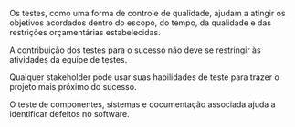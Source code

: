Os testes, como uma forma de controle de qualidade, ajudam a atingir os objetivos acordados dentro do escopo, do tempo, da qualidade e das restrições orçamentárias estabelecidas.

A contribuição dos testes para o sucesso não deve se restringir às atividades da equipe de testes.

Qualquer stakeholder pode usar suas habilidades de teste para trazer o projeto mais próximo do sucesso.

O teste de componentes, sistemas e documentação associada ajuda a identificar defeitos no software.